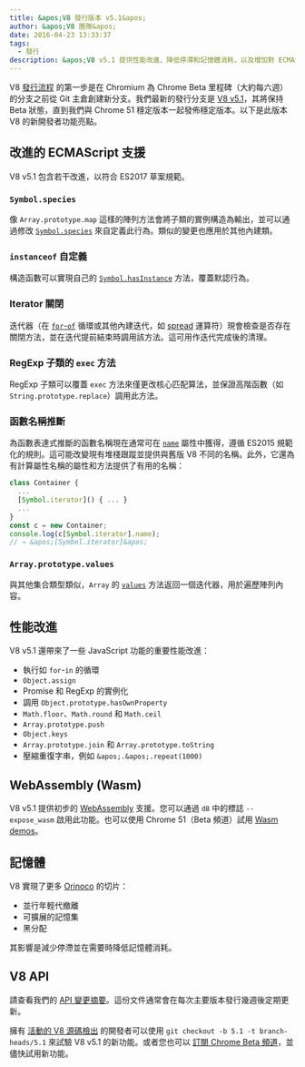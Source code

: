 ```yaml
---
title: &apos;V8 發行版本 v5.1&apos;
author: &apos;V8 團隊&apos;
date: 2016-04-23 13:33:37
tags:
  - 發行
description: &apos;V8 v5.1 提供性能改進、降低停滯和記憶體消耗，以及增加對 ECMAScript 語言功能的支援。&apos;
---
```

V8 [發行流程](/docs/release-process) 的第一步是在 Chromium 為 Chrome Beta 里程碑（大約每六週）的分支之前從 Git 主倉創建新分支。我們最新的發行分支是 [V8 v5.1](https://chromium.googlesource.com/v8/v8.git/+log/branch-heads/5.1)，其將保持 Beta 狀態，直到我們與 Chrome 51 穩定版本一起發佈穩定版本。以下是此版本 V8 的新開發者功能亮點。

<!--truncate-->
## 改進的 ECMAScript 支援

V8 v5.1 包含若干改進，以符合 ES2017 草案規範。

### `Symbol.species`

像 `Array.prototype.map` 這樣的陣列方法會將子類的實例構造為輸出，並可以通過修改 [`Symbol.species`](https://developer.mozilla.org/en-US/docs/Web/JavaScript/Reference/Global_Objects/Symbol/species) 來自定義此行為。類似的變更也應用於其他內建類。

### `instanceof` 自定義

構造函數可以實現自己的 [`Symbol.hasInstance`](https://developer.mozilla.org/en-US/docs/Web/JavaScript/Reference/Global_Objects/Symbol#Other_symbols) 方法，覆蓋默認行為。

### Iterator 關閉

迭代器（在 [`for`-`of`](https://developer.mozilla.org/en-US/docs/Web/JavaScript/Reference/Statements/for...of) 循環或其他內建迭代，如 [spread](https://developer.mozilla.org/en-US/docs/Web/JavaScript/Reference/Operators/Spread_operator) 運算符）現會檢查是否存在關閉方法，並在迭代提前結束時調用該方法。這可用作迭代完成後的清理。

### RegExp 子類的 `exec` 方法

RegExp 子類可以覆蓋 `exec` 方法來僅更改核心匹配算法，並保證高階函數（如 `String.prototype.replace`）調用此方法。

### 函數名稱推斷

為函數表達式推斷的函數名稱現在通常可在 [`name`](https://developer.mozilla.org/en-US/docs/Web/JavaScript/Reference/Global_Objects/Function/name) 屬性中獲得，遵循 ES2015 規範化的規則。這可能改變現有堆棧跟蹤並提供與舊版 V8 不同的名稱。此外，它還為有計算屬性名稱的屬性和方法提供了有用的名稱：

```js
class Container {
  ...
  [Symbol.iterator]() { ... }
  ...
}
const c = new Container;
console.log(c[Symbol.iterator].name);
// → &apos;[Symbol.iterator]&apos;
```

### `Array.prototype.values`

與其他集合類型類似，`Array` 的 [`values`](https://developer.mozilla.org/en-US/docs/Web/JavaScript/Reference/Global_Objects/Array/values) 方法返回一個迭代器，用於遍歷陣列內容。

## 性能改進

V8 v5.1 還帶來了一些 JavaScript 功能的重要性能改進：

- 執行如 `for`-`in` 的循環
- `Object.assign`
- Promise 和 RegExp 的實例化
- 調用 `Object.prototype.hasOwnProperty`
- `Math.floor`、`Math.round` 和 `Math.ceil`
- `Array.prototype.push`
- `Object.keys`
- `Array.prototype.join` 和 `Array.prototype.toString`
- 壓縮重復字串，例如 `&apos;.&apos;.repeat(1000)`

## WebAssembly (Wasm)

V8 v5.1 提供初步的 [WebAssembly](/blog/webassembly-experimental) 支援。您可以通過 `d8` 中的標誌 `--expose_wasm` 啟用此功能。也可以使用 Chrome 51（Beta 頻道）試用 [Wasm demos](https://webassembly.github.io/demo/)。

## 記憶體

V8 實現了更多 [Orinoco](/blog/orinoco) 的切片：

- 並行年輕代撤離
- 可擴展的記憶集
- 黑分配

其影響是減少停滯並在需要時降低記憶體消耗。

## V8 API

請查看我們的 [API 變更摘要](https://bit.ly/v8-api-changes)。這份文件通常會在每次主要版本發行幾週後定期更新。

擁有 [活動的 V8 源碼檢出](https://v8.dev/docs/source-code#using-git) 的開發者可以使用 `git checkout -b 5.1 -t branch-heads/5.1` 來試驗 V8 v5.1 的新功能。或者您也可以 [訂閱 Chrome Beta 頻道](https://www.google.com/chrome/browser/beta.html)，並儘快試用新功能。
